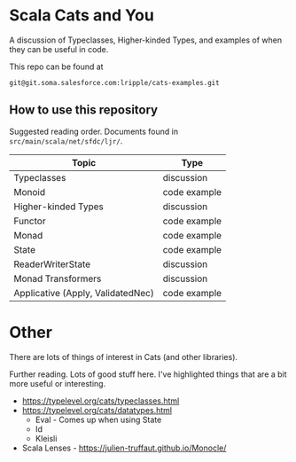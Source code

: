 # Scala Cats and You

A discussion of Typeclasses, Higher-kinded Types, and examples of when they
can be useful in code.

This repo can be found at
```
git@git.soma.salesforce.com:lripple/cats-examples.git
```

## How to use this repository

Suggested reading order.  Documents found in `src/main/scala/net/sfdc/ljr/`.

| Topic | Type |
|---|---|
| Typeclasses | discussion |
| Monoid | code example |
| Higher-kinded Types | discussion |
| Functor | code example | // Nested
| Monad | code example |  // Id
| State | code example |
| ReaderWriterState | discussion |
| Monad Transformers | discussion |
| Applicative (Apply, ValidatedNec) | code example |

# Other

There are lots of things of interest in Cats (and other libraries).

Further reading.  Lots of good stuff here.  I've highlighted things that
are a bit more useful or interesting.

   * https://typelevel.org/cats/typeclasses.html
   * https://typelevel.org/cats/datatypes.html
      * Eval - Comes up when using State
      * Id
      * Kleisli
   * Scala Lenses - https://julien-truffaut.github.io/Monocle/
